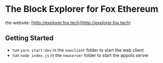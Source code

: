 # The Block Explorer for Fox Ethereum
 
 the website: [http://explorer.fox.tech](http://explorer.fox.tech)
 
 ## Getting Started
 
 - run `yarn start:dev` in the `newclient` folder to start the web client
 - run `node index.js` in the `newserver` folder to start the appolo server
